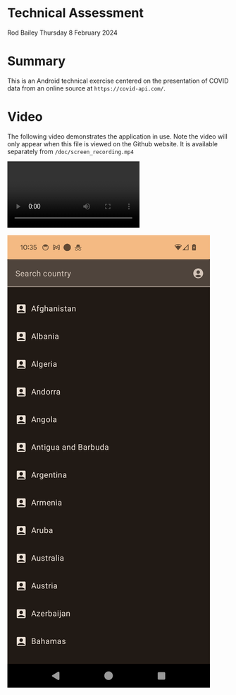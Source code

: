 # Technical Assessment

Rod Bailey 
Thursday 8 February 2024

# Summary

This is an Android technical exercise centered on the presentation of COVID data from an online source at `https://covid-api.com/`.

# Video

The following video demonstrates the application in use. Note the video will only appear when this file is viewed on the Github website.
It is available separately from `/doc/screen_recording.mp4`

![Video](/doc/screen_recording.mp4)

![Screen shot 1](/doc/screen_shot_1.png)